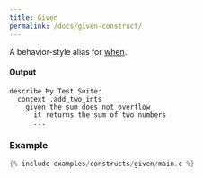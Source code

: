 ```yaml
---
title: Given
permalink: /docs/given-construct/
---
```


A behavior-style alias for <a href="/docs/when-construct">when</a>.

#### Output

```
describe My Test Suite:
  context .add_two_ints
    given the sum does not overflow
      it returns the sum of two numbers
      ...
```

### Example

```c
{% include examples/constructs/given/main.c %}
```